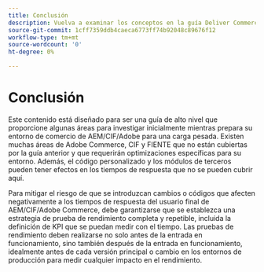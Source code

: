 ```yaml
---
title: Conclusión
description: Vuelva a examinar los conceptos en la guía Deliver Commerce Experiences at Scale .
source-git-commit: 1cff7359ddb4caeca6773ff74b92048c89676f12
workflow-type: tm+mt
source-wordcount: '0'
ht-degree: 0%

---
```



# Conclusión

Este contenido está diseñado para ser una guía de alto nivel que proporcione algunas áreas para investigar inicialmente mientras prepara su entorno de comercio de AEM/CIF/Adobe para una carga pesada. Existen muchas áreas de Adobe Commerce, CIF y FIENTE que no están cubiertas por la guía anterior y que requerirán optimizaciones específicas para su entorno. Además, el código personalizado y los módulos de terceros pueden tener efectos en los tiempos de respuesta que no se pueden cubrir aquí.

Para mitigar el riesgo de que se introduzcan cambios o códigos que afecten negativamente a los tiempos de respuesta del usuario final de AEM/CIF/Adobe Commerce, debe garantizarse que se establezca una estrategia de prueba de rendimiento completa y repetible, incluida la definición de KPI que se puedan medir con el tiempo. Las pruebas de rendimiento deben realizarse no solo antes de la entrada en funcionamiento, sino también después de la entrada en funcionamiento, idealmente antes de cada versión principal o cambio en los entornos de producción para medir cualquier impacto en el rendimiento.
